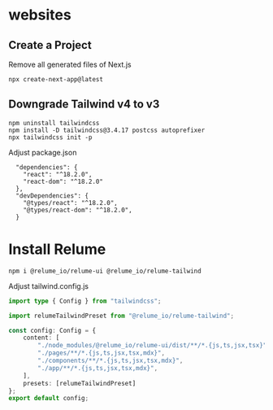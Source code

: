 # websites

## Create a Project

Remove all generated files of Next.js

```
npx create-next-app@latest
```

## Downgrade Tailwind v4 to v3

```
npm uninstall tailwindcss
npm install -D tailwindcss@3.4.17 postcss autoprefixer 
npx tailwindcss init -p  
```

Adjust package.json

```
  "dependencies": {
    "react": "^18.2.0",
    "react-dom": "^18.2.0"
  },
  "devDependencies": {
    "@types/react": "^18.2.0",
    "@types/react-dom": "^18.2.0",
  }
```

# Install Relume

```
npm i @relume_io/relume-ui @relume_io/relume-tailwind   
```

Adjust tailwind.config.js

```ts
import type { Config } from "tailwindcss";

import relumeTailwindPreset from "@relume_io/relume-tailwind";

const config: Config = {
	content: [
		"./node_modules/@relume_io/relume-ui/dist/**/*.{js,ts,jsx,tsx}",
		"./pages/**/*.{js,ts,jsx,tsx,mdx}",
		"./components/**/*.{js,ts,jsx,tsx,mdx}",
		"./app/**/*.{js,ts,jsx,tsx,mdx}",
	],
	presets: [relumeTailwindPreset]
};
export default config;
```
